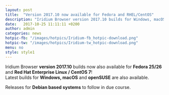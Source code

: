 ```yaml
---
layout: post
title:  "Version 2017.10 now available for Fedora and RHEL/CentOS"
description: "Iridium Browser version 2017.10 builds for Windows, macOS, openSUSE Leap 42.2/42.3/Tumbleweed, Fedora 25/26 and RHEL/CentOS 7 now available!"
date:   2017-10-25 11:11:11 +0200
author:	admin
categories: news
hotpic-fb: "/images/hotpics/Iridium-fb_hotpic-download.png"
hotpic-tw: "/images/hotpics/Iridium-tw_hotpic-download.png"
menu: no
style: style1
---
```


Iridium Browser **version 2017.10** builds now also available for **Fedora 25/26** and **Red Hat Enterprise Linux / CentOS 7**!     
Latest builds for **Windows, macOS** and **openSUSE** are also available.     

Releases for **Debian based systems** to follow in due course.    

<a id="download-parser2" class="button download" title="download Iridium Browser"></a>